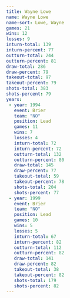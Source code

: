```yaml
---
title: Wayne Lowe
name: Wayne Lowe
name-sort: Lowe, Wayne
games: 21
wins: 12
losses: 9
inturn-total: 139
inturn-percent: 77
outturn-total: 244
outturn-percent: 81
draw-total: 286
draw-percent: 79
takeout-total: 97
takeout-percent: 79
shots-total: 383
shots-percent: 79
years:
 - year: 1994
   event: Brier
   team: "NO"
   position: Lead
   games: 11
   wins: 7
   losses: 4
   inturn-total: 72
   inturn-percent: 72
   outturn-total: 132
   outturn-percent: 80
   draw-total: 145
   draw-percent: 77
   takeout-total: 59
   takeout-percent: 78
   shots-total: 204
   shots-percent: 77
 - year: 1999
   event: Brier
   team: "NO"
   position: Lead
   games: 10
   wins: 5
   losses: 5
   inturn-total: 67
   inturn-percent: 82
   outturn-total: 112
   outturn-percent: 82
   draw-total: 141
   draw-percent: 82
   takeout-total: 38
   takeout-percent: 82
   shots-total: 179
   shots-percent: 82
---
```

